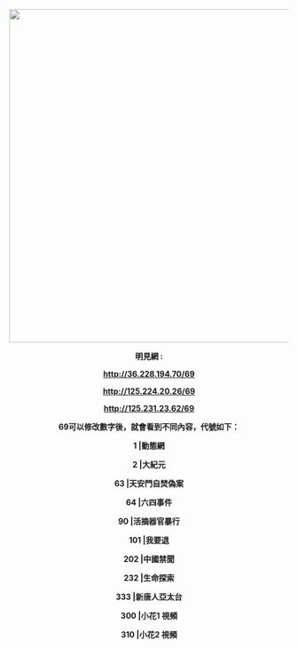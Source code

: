 <div align="center"><img src="/img-2/swspip.jpg" width=600></div><p>

<div align="center"><b>明見網 :<b><P><P>

http://36.228.194.70/69<p>
http://125.224.20.26/69<p>
http://125.231.23.62/69<p>



69可以修改數字後，就會看到不同內容，代號如下：<p><p>

1      |動態網<p>
2      |大紀元<p>
63    |天安門自焚偽案<p>
64    |六四事件<p>
90    |活摘器官暴行<p>
101  |我要退<p>
202  |中國禁聞<p>
232  |生命探索<p>
333  |新唐人亞太台<p>
300  |小花1 視頻<p>
310  |小花2 視頻<p>
</div>




  
